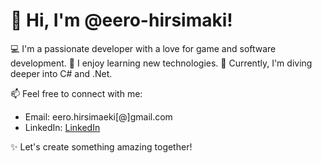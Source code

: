 # 👋 Hi, I'm @eero-hirsimaki! #

💻 I'm a passionate developer with a love for game and software development. 
🚀 I enjoy learning new technologies.
🌱 Currently, I'm diving deeper into C# and .Net.  

📫 Feel free to connect with me:  
- Email: eero.hirsimaeki[@]gmail.com 
- LinkedIn: [LinkedIn](https://www.linkedin.com/in/eero-hirsimäki-016312267/)

✨ Let's create something amazing together!  

<!---- 👋 Hi, I’m @eero-hirsimaki
- 👀 I’m interested in ...
- 🌱 I’m currently learning ...
- 💞️ I’m looking to collaborate on ...
- 📫 How to reach me ...
- 😄 Pronouns: ...
- ⚡ Fun fact: ...--->

<!---
eero-hirsimaki/eero-hirsimaki is a ✨ special ✨ repository because its `README.md` (this file) appears on your GitHub profile.
You can click the Preview link to take a look at your changes.
--->
